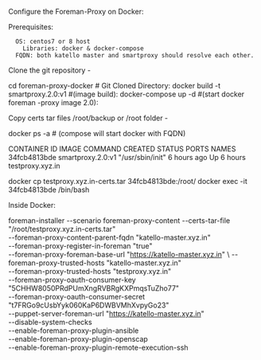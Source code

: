 Configure the Foreman-Proxy on Docker:

Prerequisites:

      OS: centos7 or 8 host
	    Libraries: docker & docker-compose 
      FQDN: both katello master and smartproxy should resolve each other.
      
Clone the git repository -


   cd foreman-proxy-docker   # Git Cloned Directory:
   docker build -t smartproxy.2.0:v1      #(image build):
   docker-compose up -d                   #(start docker foreman -proxy image 2.0):
   
Copy certs tar files /root/backup or /root  folder -

   docker ps -a        # (compose will start docker with FQDN)
   
   CONTAINER ID        IMAGE               COMMAND             CREATED             STATUS              PORTS               NAMES
   34fcb4813bde        smartproxy.2.0:v1   "/usr/sbin/init"    6 hours ago         Up 6 hours                              testproxy.xyz.in

   docker cp testproxy.xyz.in-certs.tar  34fcb4813bde:/root/
   docker exec -it 34fcb4813bde  /bin/bash

Inside Docker:

   foreman-installer  --scenario foreman-proxy-content  --certs-tar-file     "/root/testproxy.xyz.in-certs.tar" \
                    --foreman-proxy-content-parent-fqdn  "katello-master.xyz.in" \
                    --foreman-proxy-register-in-foreman           "true" \
                    --foreman-proxy-foreman-base-url              "https://katello-master.xyz.in" \ 
                    --foreman-proxy-trusted-hosts                 "katello-master.xyz.in" \
                    --foreman-proxy-trusted-hosts                 "testproxy.xyz.in" \
                    --foreman-proxy-oauth-consumer-key            "5CHHW8050PRdPUmXngRVBRgKXPmqsTuZho77" \
                    --foreman-proxy-oauth-consumer-secret         "t7FRGo9cUsbYyk060KaP6DWBVMhXvpyGo23" \
                    --puppet-server-foreman-url                   "https://katello-master.xyz.in" \
                    --disable-system-checks \
                    --enable-foreman-proxy-plugin-ansible \
                    --enable-foreman-proxy-plugin-openscap \
                    --enable-foreman-proxy-plugin-remote-execution-ssh
